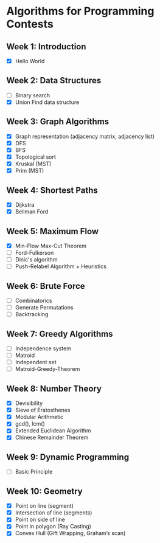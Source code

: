 # Algorithms for Programming Contests

## Week 1: Introduction
- [x] Hello World

## Week 2: Data Structures
- [ ] Binary search
- [x] Union Find data structure

## Week 3: Graph Algorithms
- [x] Graph representation (adjacency matrix, adjacency list)
- [x] DFS
- [x] BFS
- [x] Topological sort
- [x] Kruskal (MST)
- [x] Prim (MST)

## Week 4: Shortest Paths
- [x] Dijkstra
- [x] Bellman Ford

## Week 5: Maximum Flow
- [x] Min-Flow Max-Cut Theorem
- [ ] Ford-Fulkerson
- [ ] Dinic's algorithm
- [ ] Push-Relabel Algorithm + Heuristics

## Week 6: Brute Force
- [ ] Combinatorics
- [ ] Generate Permutations
- [ ] Backtracking

## Week 7: Greedy Algorithms
- [ ] Independence system
- [ ] Matroid
- [ ] Independent set
- [ ] Matroid-Greedy-Theorem

## Week 8: Number Theory
- [x] Devisibility
- [x] Sieve of Eratosthenes
- [x] Modular Arithmetic
- [x] gcd(), lcm()
- [x] Extended Euclidean Algorithm
- [x] Chinese Remainder Theorem

## Week 9: Dynamic Programming
- [ ] Basic Principle

## Week 10: Geometry
- [x] Point on line (segment)
- [x] Intersection of line (segments)
- [x] Point on side of line
- [x] Point in polygon (Ray Casting)
- [x] Convex Hull (Gift Wrapping, Graham’s scan)
